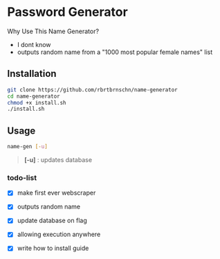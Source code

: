 # Password Generator

Why Use This Name Generator?
- I dont know
- outputs random name from a "1000 most popular female names" list

## Installation

```bash
git clone https://github.com/rbrtbrnschn/name-generator
cd name-generator
chmod +x install.sh
./install.sh
```

## Usage

```bash
name-gen [-u]
```

> **[-u]** : updates database



### todo-list

* [x] make first ever webscraper
* [X] outputs random name
* [x] update database on flag
* [x] allowing execution anywhere
* [x] write how to install guide

